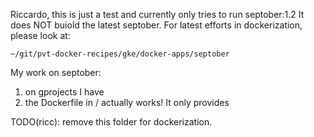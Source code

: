 Riccardo, this is just a test and currently only tries to run septober:1.2
It does NOT buiold the latest septober. For latest efforts in dockerization,
please look at:

    ~/git/pvt-docker-recipes/gke/docker-apps/septober

My work on septober:

1. on gprojects I have 
2. the Dockerfile in / actually works! It only provides 


TODO(ricc): remove this folder for dockerization.